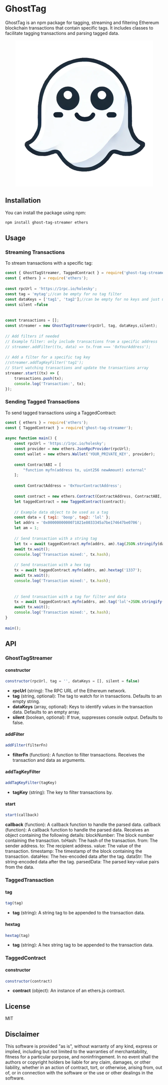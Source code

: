 
# GhostTag
GhostTag is an npm package for tagging, streaming and filtering Ethereum blockchain transactions that contain specific tags. It includes classes to facilitate tagging transactions and parsing tagged data.
<p align="center">
  <img src="./ghostTag.png" alt="GhostTag">
</p>

## Installation

You can install the package using npm:

```sh
npm install ghost-tag-streamer ethers
```

## Usage

### Streaming Transactions

To stream transactions with a specific tag:

```javascript
const { GhostTagStreamer, TaggedContract } = require('ghost-tag-streamer');
const { ethers } = require('ethers');

const rpcUrl = 'https://1rpc.io/holesky';
const tag = 'mytag';//can be empty for no tag filter
const dataKeys = ['tag1', 'tag2'];//can be empty for no keys and just use tag
const silent =false


const transactions = [];
const streamer = new GhostTagStreamer(rpcUrl, tag, dataKeys,silent);

// Add filters if needed
// Example filter: only include transactions from a specific address
// streamer.addFilter((tx, data) => tx.from === '0xYourAddress');

// Add a filter for a specific tag key
//streamer.addTagKeyFilter('tag1');
// Start watching transactions and update the transactions array
streamer.start((tx) => {
    transactions.push(tx);
    console.log('Transaction:', tx);
});
```

### Sending Tagged Transactions

To send tagged transactions using a TaggedContract:

```javascript
const { ethers } = require('ethers');
const { TaggedContract } = require('ghost-tag-streamer');

async function main() {
    const rpcUrl = 'https://1rpc.io/holesky';
    const provider = new ethers.JsonRpcProvider(rpcUrl);
    const wallet = new ethers.Wallet('YOUR_PRIVATE_KEY', provider);

    const ContractABI = [
        "function myfn(address to, uint256 newAmount) external"
    ];

    const ContractAddress = '0xYourContractAddress';

    const contract = new ethers.Contract(ContractAddress, ContractABI, wallet);
    let taggedContract = new TaggedContract(contract);

    // Example data object to be used as a tag
    const data = { tag1: 'boop', tag2: 'lol' };
    let addrs = '0x0000000000071821e8033345a7be174647be0706';
    let am = 1;

    // Send transaction with a string tag
    let tx = await taggedContract.myfn(addrs, am).tag(JSON.stringify(data));
    await tx.wait();
    console.log('Transaction mined:', tx.hash);

    // Send transaction with a hex tag
    tx = await taggedContract.myfn(addrs, am).hextag('1337');
    await tx.wait();
    console.log('Transaction mined:', tx.hash);

    
    // Send transaction with a tag for filter and data
    tx = await taggedContract.myfn(addrs, am).tag('lol'+JSON.stringify(data));
    await tx.wait();
    console.log('Transaction mined:', tx.hash);
}

main();
```

## API

### GhostTagStreamer

#### constructor

```javascript
constructor(rpcUrl, tag = '', dataKeys = [], silent = false)
```

- **rpcUrl** (string): The RPC URL of the Ethereum network.
- **tag** (string, optional): The tag to watch for in transactions. Defaults to an empty string.
- **dataKeys** (array, optional): Keys to identify values in the transaction data. Defaults to an empty array.
- **silent** (boolean, optional): If true, suppresses console output. Defaults to false.

#### addFilter

```javascript
addFilter(filterFn)
```

- **filterFn** (function): A function to filter transactions. Receives the transaction and data as arguments.

#### addTagKeyFilter

```javascript
addTagKeyFilter(tagKey)
```

- **tagKey** (string): The key to filter transactions by.

#### start

```javascript
start(callback)
```

**callback** (function): A callback function to handle the parsed data.
callback (function): A callback function to handle the parsed data. Receives an object containing the following details:
blockNumber: The block number containing the transaction.
txHash: The hash of the transaction.
from: The sender address.
to: The recipient address.
value: The value of the transaction.
timestamp: The timestamp of the block containing the transaction.
dataHex: The hex-encoded data after the tag.
dataStr: The string-encoded data after the tag.
parsedData: The parsed key-value pairs from the data.

### TaggedTransaction

#### tag

```javascript
tag(tag)
```

- **tag** (string): A string tag to be appended to the transaction data.

#### hextag

```javascript
hextag(tag)
```

- **tag** (string): A hex string tag to be appended to the transaction data.

### TaggedContract

#### constructor

```javascript
constructor(contract)
```

- **contract** (object): An instance of an ethers.js contract.

## License

MIT

## Disclaimer

This software is provided "as is", without warranty of any kind, express or implied, including but not limited to the warranties of merchantability, fitness for a particular purpose, and noninfringement. In no event shall the authors or copyright holders be liable for any claim, damages, or other liability, whether in an action of contract, tort, or otherwise, arising from, out of, or in connection with the software or the use or other dealings in the software.
